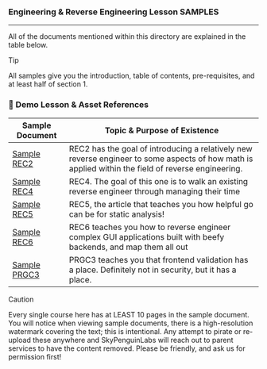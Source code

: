 ### Engineering & Reverse Engineering Lesson SAMPLES
---

All of the documents mentioned within this directory are explained in the table below. 

> [!TIP]
> All samples give you the introduction, table of contents, pre-requisites, and at least half of section 1. 

### 📑 Demo Lesson & Asset References

| Sample Document | Topic & Purpose of Existence |
|------|---------|
| [Sample REC2](./Engineering%20%26%20Reverse%20Engineering%20Lesson%20SAMPLES/%5BSAMPLE%5D%20%20REC2%20-%20How%20Mathematics%20Is%20Applied%20To%20Reverse%20Engineering%20%5BSAMPLE%5D.pdf) | REC2 has the goal of introducing a relatively new reverse engineer to some aspects of how math is applied within the field of reverse engineering. |
| [Sample REC4](./Engineering%20%26%20Reverse%20Engineering%20Lesson%20SAMPLES/%5BSAMPLE%5D%20REC4%20-%20Time%20Managing%20The%20Reversing%20Process%20%5BSAMPLE%5D.pdf) | REC4. The goal of this one is to walk an existing reverse engineer through managing their time  |
| [Sample REC5](./Engineering%20%26%20Reverse%20Engineering%20Lesson%20SAMPLES/%5BSAMPLE%5D%20REC5%20-%20Static%20Analysis%20for%20Ethereum%20Detection%20using%20Go%20w_ELF%20%5BSAMPLE%5D%20(2).pdf) | REC5, the article that teaches you how helpful go can be for static analysis! |
| [Sample REC6](./Engineering%20%26%20Reverse%20Engineering%20Lesson%20SAMPLES/_%5BSAMPLE%5D%20REC6%20-%20How%20to%20analyze%20GUI%20components%20built%20for%20x64%2C%20Windows%20%20%5BSAMPLE%5D%20(1).pdf) | REC6 teaches you how to reverse engineer complex GUI applications built with beefy backends, and map them all out  |
| [Sample PRGC3](./Engineering%20%26%20Reverse%20Engineering%20Lesson%20SAMPLES/%5BSAMPLE%5D%20PRGC3%20-%20The%20Art%20of%20Frontend%20Validation%20%5BSAMPLE%5D.pdf) | PRGC3 teaches you that frontend validation has a place. Definitely not in security, but it has a place.   |



> [!CAUTION]
> Every single course here has at LEAST 10 pages in the sample document. You will notice when viewing sample documents, there is a high-resolution watermark covering the text; this is intentional. Any attempt to pirate or re-upload these anywhere and SkyPenguinLabs will reach out to parent services to have the content removed. Please be friendly, and ask us for permission first!  
